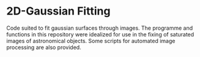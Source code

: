 # 2D-Gaussian Fitting

Code suited to fit gaussian surfaces through images.
The programme and functions in this repository were idealized for use in the fixing of saturated images of astronomical objects.
Some scripts for automated image processing are also provided.
